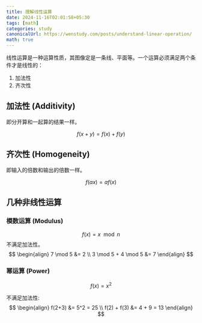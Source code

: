 ```yaml
---
title: 理解线性运算
date: 2024-11-16T02:01:58+05:30
tags: [math]
categories: study 
canonicalUrl: https://wenstudy.com/posts/understand-linear-operation/
math: true
---
```


<!-- more -->
线性运算是一种运算性质，其图像定是一条线、平面等。一个运算必须满足两个条件才是线性的：
1. 加法性
2. 齐次性

## 加法性 (Additivity)
即分开算和一起算的结果一样。

$$
f(x+y) = f(x) + f(y)
$$

## 齐次性 (Homogeneity)
即输入的倍数和输出的倍数一样。

$$
f(ax) = af(x)
$$

## 几种非线性运算
### 模数运算 (Modulus)
$$
f(x) = x \mod n
$$
不满足加法性。
$$
\begin{align}
7 \mod 5 &= 2 \\
3 \mod 5 + 4 \mod 5 &= 7
\end{align}
$$

### 幂运算 (Power)
$$
f(x) = x^2
$$

不满足加法性:
$$
\begin{align}
f(2+3) &= 5^2 = 25 \\
f(2) + f(3) &= 4 + 9 = 13
\end{align}
$$
